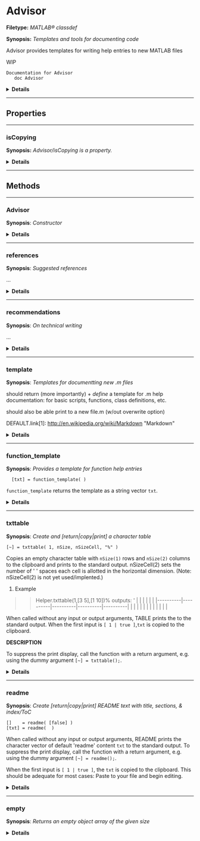 # Advisor

**Filetype:** _MATLAB&reg; classdef_

**Synopsis:** _Templates and tools for documenting code_

Advisor provides templates for writing help entries to new MATLAB files

WIP

    Documentation for Advisor
       doc Advisor

<details>
<summary><b>Details</b></summary>
 

| Attribute            | Value |
|:--------------------:|:-----:|
| Hidden               | false |
| Sealed               | false |
| Abstract             | true  |
| Enumeration          | false |
| ConstructOnLoad      | false |
| HandleCompatible     | false |
| RestrictsSubclassing | false |

- InferiorClasses : [N/A] 
- ContainingPackage : [N/A] 
- EventList : [N/A] 
- EnumerationMemberList : [N/A] 
- SuperclassList : [N/A] 
 
</details>

- - -
## Properties

 
-----
 
### isCopying

**Synopsis:** _Advisor/isCopying is a property._

<details>
<summary><b>Details</b></summary>
 
| Attribute     | Value |
|:-------------:|:-----:|
| Dependent     | false |
| Constant      | false |
| Abstract      | false |
| Transient     | false |
| Hidden        | false |
| GetObservable | false |
| SetObservable | false |
| AbortSet      | false |
| NonCopyable   | false |
| HasDefault    | true  |
| DefaultValue  | false |

- GetAccess : public
- SetAccess : public
- PartialMatchPriority : [N/A] 
- GetMethod : 
- SetMethod : 
- Validation : [N/A] 
- DefiningClass : Advisor
 
</details>

---
## Methods


---


### Advisor

**Synopsis**: _Constructor_ 

<details>
<summary><b>Details</b></summary>
 

| Attribute          | Value |
|:------------------:|:-----:|
| Static             | false |
| Abstract           | false |
| Sealed             | false |
| ExplicitConversion | false |
| Hidden             | false |

- Access : public
- InputNames : [N/A] 
- OutputNames : Ad
- DefiningClass : Advisor
 
</details>

---


### references

**Synopsis**: _Suggested references_ 


...

<details>
<summary><b>Details</b></summary>
 

| Attribute          | Value |
|:------------------:|:-----:|
| Static             | true  |
| Abstract           | false |
| Sealed             | false |
| ExplicitConversion | false |
| Hidden             | false |

- Access : public
- InputNames : [N/A] 
- OutputNames : [N/A] 
- DefiningClass : Advisor
 
</details>

---


### recommendations

**Synopsis**: _On technical writing_ 


...

<details>
<summary><b>Details</b></summary>
 

| Attribute          | Value |
|:------------------:|:-----:|
| Static             | true  |
| Abstract           | false |
| Sealed             | false |
| ExplicitConversion | false |
| Hidden             | false |

- Access : public
- InputNames : [N/A] 
- OutputNames : [N/A] 
- DefiningClass : Advisor
 
</details>

---


### template

**Synopsis**: _Templates for documentting new .m files_ 

should return (more importantly) + *define* a template for .m help documentation:
for basic scripts, functions, class definitions, etc.

should also be able print to a new file.m (w/out overwrite option)

DEFAULT.link[1]: http://en.wikipedia.org/wiki/Markdown        "Markdown"

<details>
<summary><b>Details</b></summary>
 

| Attribute          | Value |
|:------------------:|:-----:|
| Static             | true  |
| Abstract           | false |
| Sealed             | false |
| ExplicitConversion | false |
| Hidden             | false |

- Access : public
- InputNames : [N/A] 
- OutputNames : [N/A] 
- DefiningClass : Advisor
 
</details>

---


### function_template

**Synopsis**: _Provides a template for function help entries_ 

      
      [txt] = function_template( )

`function_template` returns the template as a string vector `txt`.

<details>
<summary><b>Details</b></summary>
 

| Attribute          | Value |
|:------------------:|:-----:|
| Static             | true  |
| Abstract           | false |
| Sealed             | false |
| ExplicitConversion | false |
| Hidden             | false |

- Access : public
- InputNames : pathIn
- OutputNames : txt
- DefiningClass : Advisor
 
</details>

---


### txttable

**Synopsis**: _Create and [return|copy|print] a character table_ 

    [~] = txttable( 1, nSize, nSizeCell, "%" ) 

Copies an empty character table with `nSize(1)` rows and `nSize(2)` columns
to the clipboard and prints to the standard output. nSizeCell(2) sets the
number of ' ' spaces each cell is allotted in the horizontal dimension.
(Note: nSizeCell(2) is not yet used/implented.)

1. Example

>> Helper.txttable(1,[3 5],[1 10])% outputs:
'
|          |          |          |          |          |
|----------|----------|----------|----------|----------|
|          |          |          |          |          |
|          |          |          |          |          |


When called without any input or output arguments, TABLE prints the
to the standard output.
When the first input is `[ 1 | true ]`,`txt` is copied to the clipboard.

__DESCRIPTION__

To suppress the print display, call the function with a return argument,
e.g. using the dummy argument `[~] = txttable();`.

<details>
<summary><b>Details</b></summary>
 

| Attribute          | Value |
|:------------------:|:-----:|
| Static             | true  |
| Abstract           | false |
| Sealed             | false |
| ExplicitConversion | false |
| Hidden             | false |

- Access : public
- InputNames : varargin
- OutputNames : txt
- DefiningClass : Advisor
 
</details>

---


### readme

**Synopsis**: _Create [return|copy|print] README text with title, sections, & index/ToC_ 

    
    []    = readme( [false] ) 
    [txt] = readme(  ) 

When called without any input or output arguments, README prints the
character vector of default 'readme' content `txt` to the standard output.
To suppress the print display, call the function with a return argument,
e.g. using the dummy argument `[~] = readme();`.

When the first input is `[ 1 | true ]`, the `txt` is copied to the clipboard.
This should be adequate for most cases: Paste to your file and begin editing.

<details>
<summary><b>Details</b></summary>
 

| Attribute          | Value |
|:------------------:|:-----:|
| Static             | true  |
| Abstract           | false |
| Sealed             | false |
| ExplicitConversion | false |
| Hidden             | false |

- Access : public
- InputNames : varargin
- OutputNames : txt
- DefiningClass : Advisor
 
</details>

---


### empty

**Synopsis**: _Returns an empty object array of the given size_ 

<details>
<summary><b>Details</b></summary>
 

| Attribute          | Value |
|:------------------:|:-----:|
| Static             | true  |
| Abstract           | false |
| Sealed             | false |
| ExplicitConversion | false |
| Hidden             | true  |

- Access : public
- InputNames : varargin
- OutputNames : E
- DefiningClass : Advisor
 
</details>
